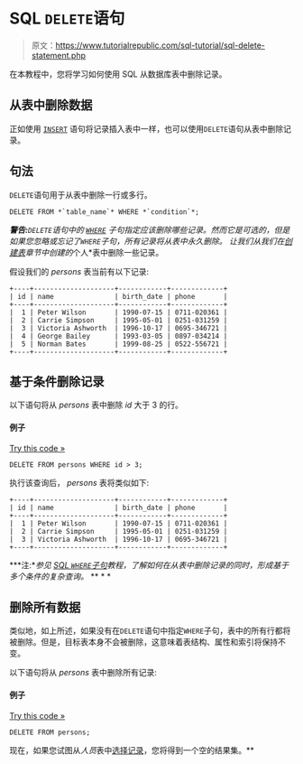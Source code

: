 # SQL `DELETE`语句

> 原文：<https://www.tutorialrepublic.com/sql-tutorial/sql-delete-statement.php>

在本教程中，您将学习如何使用 SQL 从数据库表中删除记录。

## 从表中删除数据

正如使用 [`INSERT`](sql-insert-statement.php) 语句将记录插入表中一样，也可以使用`DELETE`语句从表中删除记录。

## 句法

`DELETE`语句用于从表中删除一行或多行。

```
DELETE FROM *`table_name`* WHERE *`condition`*;
```

 ***警告:**`DELETE`语句中的 [`WHERE`](sql-where-clause.php) 子句指定应该删除哪些记录。然而它是可选的，但是如果您忽略或忘记了`WHERE`子句，所有记录将从表中永久删除。*  *让我们从我们在[创建表](sql-create-table-statement.php)章节中创建的*个人*表中删除一些记录。

假设我们的 *persons* 表当前有以下记录:

```
+----+--------------------+------------+-------------+
| id | name               | birth_date | phone       |
+----+--------------------+------------+-------------+
|  1 | Peter Wilson       | 1990-07-15 | 0711-020361 |
|  2 | Carrie Simpson     | 1995-05-01 | 0251-031259 |
|  3 | Victoria Ashworth  | 1996-10-17 | 0695-346721 |
|  4 | George Bailey      | 1993-03-05 | 0897-034214 |
|  5 | Norman Bates       | 1999-08-25 | 0522-556721 |
+----+--------------------+------------+-------------+

```

## 基于条件删除记录

以下语句将从 *persons* 表中删除 *id* 大于 3 的行。

#### 例子

[Try this code »](../codelab.php?topic=sql&file=delete-specific-rows "Try this code using online Editor")

```
DELETE FROM persons WHERE id > 3;
```

执行该查询后， *persons* 表将类似如下:

```
+----+--------------------+------------+-------------+
| id | name               | birth_date | phone       |
+----+--------------------+------------+-------------+
|  1 | Peter Wilson       | 1990-07-15 | 0711-020361 |
|  2 | Carrie Simpson     | 1995-05-01 | 0251-031259 |
|  3 | Victoria Ashworth  | 1996-10-17 | 0695-346721 |
+----+--------------------+------------+-------------+

```

 ***注:**参见 [SQL `WHERE`子句](sql-where-clause.php)教程，了解如何在从表中删除记录的同时，形成基于多个条件的复杂查询。*  ** * *

## 删除所有数据

类似地，如上所述，如果没有在`DELETE`语句中指定`WHERE`子句，表中的所有行都将被删除。但是，目标表本身不会被删除，这意味着表结构、属性和索引将保持不变。

以下语句将从 *persons* 表中删除所有记录:

#### 例子

[Try this code »](../codelab.php?topic=sql&file=delete-all-rows "Try this code using online Editor")

```
DELETE FROM persons;
```

现在，如果您试图从*人员*表中[选择记录](sql-select-statement.php)，您将得到一个空的结果集。**